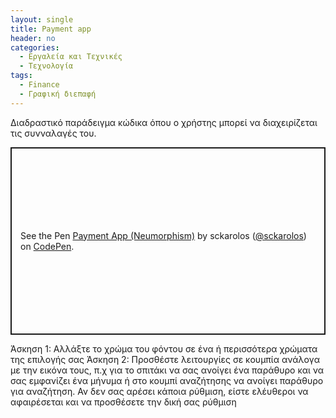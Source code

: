 ```yaml
---
layout: single
title: Payment app
header: no
categories:
  - Εργαλεία και Τεχνικές
  - Τεχνολογία
tags:
  - Finance
  - Γραφική διεπαφή
---
```


Διαδραστικό παράδειγμα κώδικα όπου ο χρήστης μπορεί να διαχειρίζεται τις συνναλαγές του.

<p class="codepen" data-height="300" data-default-tab="html,result" data-slug-hash="NWqGjZZ" data-pen-title="Payment App (Neumorphism)" data-user="sckarolos" style="height: 300px; box-sizing: border-box; display: flex; align-items: center; justify-content: center; border: 2px solid; margin: 1em 0; padding: 1em;">
  <span>See the Pen <a href="https://codepen.io/sckarolos/pen/NWqGjZZ">
  Payment App (Neumorphism)</a> by sckarolos (<a href="https://codepen.io/sckarolos">@sckarolos</a>)
  on <a href="https://codepen.io">CodePen</a>.</span>
</p>
<script async src="https://public.codepenassets.com/embed/index.js"></script>

Άσκηση 1: Αλλάξτε το χρώμα του φόντου σε ένα ή περισσότερα χρώματα της επιλογής σας
Άσκηση 2: Προσθέστε λειτουργίες σε κουμπία ανάλογα με την εικόνα τους, π.χ για το σπιτάκι να σας ανοίγει ένα παράθυρο και να σας εμφανίζει ένα μήνυμα ή στο κουμπί αναζήτησης να ανοίγει παράθυρο για αναζήτηση. Αν δεν σας αρέσει κάποια ρύθμιση, είστε ελέυθεροι να αφαιρέσεται και να προσθέσετε την δική σας ρύθμιση
